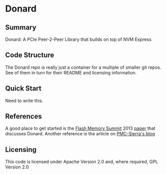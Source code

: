 # Donard

## Summary

Donard: A PCIe Peer-2-Peer Library that builds on top of NVM Express

## Code Structure

The Donard repo is really just a container for a multiple of smaller
git repos. See of them in turn for their README and licensing
information.

## Quick Start

Need to write this.

## References

A good place to get started is the [Flash Memory
Summit](www.flashmemorysummit.com) 2013
[paper](http://www.flashmemorysummit.com/cgi-bin/start.cgi/HTMLOS_Pages/Entrance_Proceedings.html)
that discusses Donard. Another reference is the article on
[PMC-Sierra's
blog](http://blog.pmcs.com/project-donard-peer-to-peer-communication-with-nvm-express-devices-part-1/)

## Licensing

This code is licensed under Apache Version 2.0 and, where required, GPL Version 2.0
